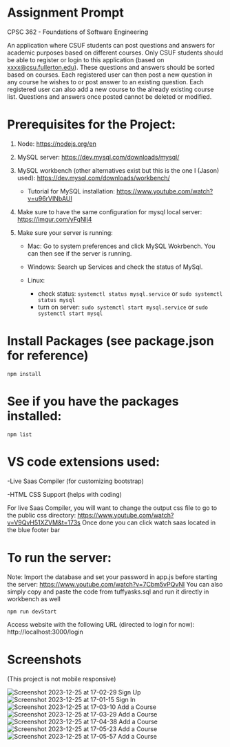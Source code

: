 # Assignment Prompt

CPSC 362 - Foundations of Software Engineering 

An application where CSUF students can post questions and answers for
academic purposes based on different courses. Only CSUF students should be
able to register or login to this application (based on xxxx@csu.fullerton.edu).
These questions and answers should be sorted based on courses. Each
registered user can then post a new question in any course he wishes to or post
answer to an existing question. Each registered user can also add a new course
to the already existing course list. Questions and answers once posted cannot
be deleted or modified.

# Prerequisites for the Project:

1) Node: https://nodejs.org/en

2) MySQL server: https://dev.mysql.com/downloads/mysql/

3) MySQL workbench (other alternatives exist but this is the one I (Jason) used): https://dev.mysql.com/downloads/workbench/

    - Tutorial for MySQL installation: https://www.youtube.com/watch?v=u96rVINbAUI

4) Make sure to have the same configuration for mysql local server: https://imgur.com/yFqNlj4 

5) Make sure your server is running:

   - Mac: Go to system preferences and click MySQL Wokrbench. You can then see if the server is running.

   - Windows: Search up Services and check the status of MySql.

   - Linux: 
        - check status: ```systemctl status mysql.service``` or ```sudo systemctl status mysql```
        - turn on server: ```sudo systemctl start mysql.service``` or ```sudo systemctl start mysql```

# Install Packages (see package.json for reference)

```npm install```

# See if you have the packages installed:

```npm list```

# VS code extensions used:

-Live Saas Compiler (for customizing bootstrap)

-HTML CSS Support (helps with coding)

For live Saas Compiler, you will want to change the output css file to go to the public css directory:
https://www.youtube.com/watch?v=V9QvH51XZVM&t=173s Once done you can click watch saas located in the blue footer bar

# To run the server:

Note: Import the database and set your password in app.js before starting the server: https://www.youtube.com/watch?v=7Cbm5vPQvNI 
You can also simply copy and paste the code from tuffyasks.sql and run it directly in workbench as well

```npm run devStart ``` 

Access website with the following URL (directed to login for now): http://localhost:3000/login

# Screenshots

(This project is not mobile responsive)

![Screenshot 2023-12-25 at 17-02-29 Sign Up](https://github.com/jangel01/TuffyAsks/assets/60250253/bfed6eea-30bf-445c-9707-f30845930427)
![Screenshot 2023-12-25 at 17-01-15 Sign In](https://github.com/jangel01/TuffyAsks/assets/60250253/76d12bb7-5220-4d69-825e-c7f6ebc3d834)
![Screenshot 2023-12-25 at 17-03-10 Add a Course](https://github.com/jangel01/TuffyAsks/assets/60250253/5bedf00e-4d45-4170-bb44-fa881a8824a1)
![Screenshot 2023-12-25 at 17-03-29 Add a Course](https://github.com/jangel01/TuffyAsks/assets/60250253/1df102bf-b96a-4b84-8970-fedb6bc2dcc0)
![Screenshot 2023-12-25 at 17-04-38 Add a Course](https://github.com/jangel01/TuffyAsks/assets/60250253/f7e45108-3968-4b80-9cb3-7d7a5469fd71)
![Screenshot 2023-12-25 at 17-05-23 Add a Course](https://github.com/jangel01/TuffyAsks/assets/60250253/b33c4662-2b66-4d33-9678-595166ffe04b)
![Screenshot 2023-12-25 at 17-05-57 Add a Course](https://github.com/jangel01/TuffyAsks/assets/60250253/de2f9900-2353-4aeb-9243-aed70a35b78e)
